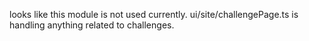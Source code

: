 looks like this module is not used currently.
ui/site/challengePage.ts is handling anything related to challenges.
